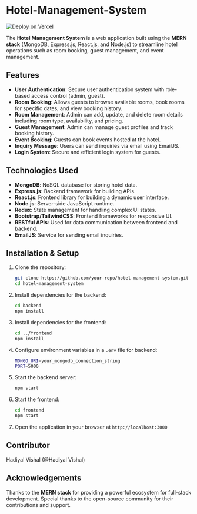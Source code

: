 # Hotel-Management-System

[![Deploy on Vercel](https://img.shields.io/badge/Live%20Demo-Vercel-blue)]([[https://todo-app-gamma-blue-99.vercel.app/](https://hms-seven-silk.vercel.app/)](https://hms-seven-silk.vercel.app/))

The **Hotel Management System** is a web application built using the **MERN stack** (MongoDB, Express.js, React.js, and Node.js) to streamline hotel operations such as room booking, guest management, and event management.

## Features

- **User Authentication**: Secure user authentication system with role-based access control (admin, guest).
- **Room Booking**: Allows guests to browse available rooms, book rooms for specific dates, and view booking history.
- **Room Management**: Admin can add, update, and delete room details including room type, availability, and pricing.
- **Guest Management**: Admin can manage guest profiles and track booking history.
- **Event Booking**: Guests can book events hosted at the hotel.
- **Inquiry Message**: Users can send inquiries via email using EmailJS.
- **Login System**: Secure and efficient login system for guests.

## Technologies Used

- **MongoDB**: NoSQL database for storing hotel data.
- **Express.js**: Backend framework for building APIs.
- **React.js**: Frontend library for building a dynamic user interface.
- **Node.js**: Server-side JavaScript runtime.
- **Redux**: State management for handling complex UI states.
- **Bootstrap/TailwindCSS**: Frontend frameworks for responsive UI.
- **RESTful APIs**: Used for data communication between frontend and backend.
- **EmailJS**: Service for sending email inquiries.

## Installation & Setup

1. Clone the repository:
   ```sh
   git clone https://github.com/your-repo/hotel-management-system.git
   cd hotel-management-system
   ```

2. Install dependencies for the backend:
   ```sh
   cd backend
   npm install
   ```

3. Install dependencies for the frontend:
   ```sh
   cd ../frontend
   npm install
   ```

4. Configure environment variables in a `.env` file for backend:
   ```sh
   MONGO_URI=your_mongodb_connection_string
   PORT=5000
   ```

5. Start the backend server:
   ```sh
   npm start
   ```

6. Start the frontend:
   ```sh
   cd frontend
   npm start
   ```

7. Open the application in your browser at `http://localhost:3000`

## Contributor

Hadiyal Vishal (@Hadiyal Vishal)

## Acknowledgements

Thanks to the **MERN stack** for providing a powerful ecosystem for full-stack development.
Special thanks to the open-source community for their contributions and support.
